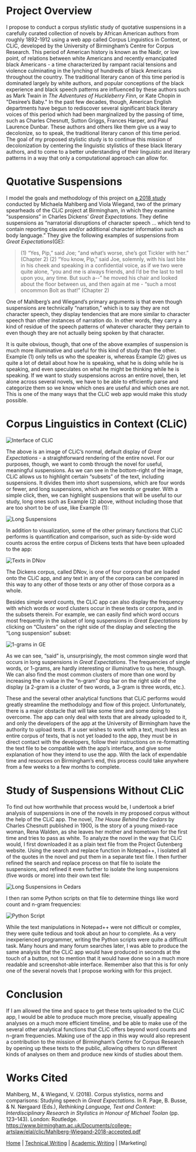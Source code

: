 # Project Overview
I propose to conduct a corpus stylistic study of quotative suspensions in a carefully curated collection of novels by African American authors from roughly 1892-1912 using a web app called Corpus Linguistics in Context, or CLiC, developed by the University of Birmingham’s Centre for Corpus Research. This period of American history is known as the Nadir, or low point, of relations between white Americans and recently emancipated black Americans - a time characterized by rampant racial tensions and violence culminating in the lynching of hundreds of black Americans throughout the country. The traditional literary canon of this time period is dominated largely by white authors, and popular conceptions of the black experience and black speech patterns are influenced by these authors such as Mark Twain in *The Adventures of Huckleberry Finn*, or Kate Chopin in "Desiree’s Baby." In the past few decades, though, American English departments have begun to rediscover several significant black literary voices of this period which had been marginalized by the passing of time, such as Charles Chesnutt, Sutton Griggs, Frances Harper, and Paul Laurence Dunbar. These authors and others like them give us a way to decolonize, so to speak, the traditional literary canon of this time period. The goal of my proposed stylistic study is to continue this mission of decolonization by centering the linguistic stylistics of these black literary authors, and to come to a better understanding of their linguistic and literary patterns in a way that only a computational approach can allow for.

# Quotative Suspensions
I model the goals and methodology of this project on [a 2018 study](https://www.birmingham.ac.uk/Documents/college-artslaw/elal/clic/Mahlberg-Wiegand-2018-accepted.pdf) conducted by Michaela Mahlberg and Viola Wiegand, two of the primary spearheads of the CLiC project at Birmingham, in which they examine “suspensions” in Charles Dickens’ *Great Expectations*. They define suspensions as “narratorial disruptions of character speech … which tend to contain reporting clauses and/or additional character information such as body language.” They give the following examples of suspensions from *Great Expectations*(GE):

>(1) “Yes, Pip,” said Joe; “and what’s worse, she’s got Tickler with her.” (Chapter 2)
>(2) “You know, Pip,” said Joe, solemnly, with his last bite in his cheek and speaking in a confidential voice, as if we two were quite alone, “you and me is always friends, and I’d be the last to tell upon you, any time. But such a--” he moved his chair and looked about the floor between us, and then again at me - “such a most oncommon Bolt as that!” (Chapter 2)

One of Mahlberg’s and Wiegand’s primary arguments is that even though suspensions are technically “narration,” which is to say they are not character speech, they display tendencies that are more similar to character speech than other instances of narration do. In other words, they carry a kind of residue of the speech patterns of whatever character they pertain to even though they are not actually being spoken by that character. 

It is quite obvious, though, that one of the above examples of suspension is much more illuminative and useful for this kind of study than the other. Example (1) only tells us who the speaker is, whereas Example (2) gives us quite a lot of detail about how he is speaking, what he is doing while he is speaking, and even speculates on what he might be thinking while he is speaking. If we want to study suspensions across an entire novel, then, let alone across several novels, we have to be able to efficiently parse and categorize them so we know which ones are useful and which ones are not. This is one of the many ways that the CLiC web app would make this study possible.

# Corpus Linguistics in Context (CLiC)

![Interface of CLiC](interface_view.png)

The above is an image of CLiC’s normal, default display of *Great Expectations* - a straightforward rendering of the entire novel. For our purposes, though, we want to comb through the novel for useful, meaningful suspensions. As we can see in the bottom-right of the image, CLiC allows us to highlight certain “subsets” of the text, including suspensions. It divides them into short suspensions, which are four words or fewer, and long suspensions, which are five words or greater. With a simple click, then, we can highlight suspensions that will be useful to our study, long ones such as Example (2) above, without including those that are too short to be of use, like Example (1):

![Long Suspensions](long_suspensions_in_ge.png)

In addition to visualization, some of the other primary functions that CLiC performs is quantification and comparison, such as side-by-side word counts across the entire corpus of Dickens texts that have been uploaded to the app:

![Texts in DNov](texts_in_dnov.png)

The Dickens corpus, called DNov, is one of four corpora that are loaded onto the CLiC app, and any text in any of the corpora can be compared in this way to any other of those texts or any other of those corpora as a whole.

Besides simple word counts, the CLiC app can also display the frequency with which words or word clusters occur in these texts or corpora, and in the subsets therein. For example, we can easily find which word occurs most frequently in the subset of long suspensions in *Great Expectations* by clicking on “Clusters” on the right side of the display and selecting the “Long suspension” subset:

![1-grams in GE](one_grams_in_ge.png)

As we can see, “said” is, unsurprisingly, the most common single word that occurs in long suspensions in *Great Expectations*. The frequencies of single words, or 1-grams, are hardly interesting or illuminative to us here, though. We can also find the most common clusters of more than one word by increasing the n value in the “n-gram” drop bar on the right side of the display (a 2-gram is a cluster of two words, a 3-gram is three words, etc.). 

These and the several other analytical functions that CLiC performs would greatly streamline the methodology and flow of this project. Unfortunately, there is a major obstacle that will take some time and some doing to overcome. The app can only deal with texts that are already uploaded to it, and only the developers of the app at the University of Birmingham have the authority to upload texts. If a user wishes to work with a text, much less an entire corpus of texts, that is not yet loaded to the app, they must be in direct contact with the developers, follow their instructions on re-formatting the text file to be compatible with the app’s interface, and give some explanation of how they intend to use the app. With the lack of expendable time and resources on Birmingham’s end, this process could take anywhere from a few weeks to a few months to complete.

# Study of Suspensions Without CLiC

To find out how worthwhile that process would be, I undertook a brief analysis of suspensions in one of the novels in my proposed corpus without the help of the CLiC app. The novel, *The House Behind the Cedars* by Charles Chesnutt published in 1900, is the story of a young mixed-race woman, Rena Walden, as she leaves her mother and hometown for the first time and tries to pass as white. To analyze the novel in the way that CLiC would, I first downloaded it as a plain text file from the Project Gutenberg website. Using the search and replace function in Notepad++, I isolated all of the quotes in the novel and put them in a separate text file. I then further refined the search and replace process on that file to isolate the suspensions, and refined it even further to isolate the long suspensions (five words or more) into their own text file:

![Long Suspensions in *Cedars*](cedars_long_suspensions.png)

I then ran some Python scripts on that file to determine things like word count and n-gram frequencies:

![Python Script](python_script.png)

While the text manipulations in Notepad++ were not difficult or complex, they were quite tedious and took about an hour to complete. As a very inexperienced programmer, writing the Python scripts were quite a difficult task. Many hours and many forum searches later, I was able to produce the same analysis that the CLiC app would have produced in seconds at the touch of a button, not to mention that it would have done so in a much more readable and screenshot-able interface. Remember also that this is for only one of the several novels that I propose working with for this project. 

# Conclusion

If I am allowed the time and space to get these texts uploaded to the CLiC app, I would be able to produce much more precise, visually appealing analyses on a much more efficient timeline, and be able to make use of the several other analytical functions that CLiC offers beyond word counts and n-gram frequencies. Making use of the app in this way would also represent a contribution to the mission of Birmingham’s Centre for Corpus Research by opening up these texts to the public, allowing others to run different kinds of analyses on them and produce new kinds of studies about them.

# Works Cited
Mahlberg, M., & Wiegand, V. (2018). Corpus stylistics, norms and comparisons: Studying speech in *Great
Expectations*. In R. Page, B. Busse, & N. Nørgaard (Eds.), *Rethinking Language, Text and Context: Interdisciplinary
Research in Stylistics in Honour of Michael Toolan* (pp. 123–143). London: Routledge.
https://www.birmingham.ac.uk/Documents/college-artslaw/elal/clic/Mahlberg-Wiegand-2018-accepted.pdf

[Home](index.md) | [Technical Writing](technicalwriting.md) | [Academic Writing](academicwriting.md) | [Marketing]